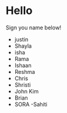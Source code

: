 # Hello

Sign you name below!

- justin
- Shayla
- isha
- Rama
- Ishaan
- Reshma
- Chris
- Shristi
- John Kim
- Brian
- SORA
  -Sahiti
